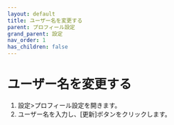 ```yaml
---
layout: default
title: ユーザー名を変更する
parent: プロフィール設定
grand_parent: 設定
nav_order: 1
has_children: false
---
```


# ユーザー名を変更する

1. 設定>プロフィール設定を開きます。
2. ユーザー名を入力し、[更新]ボタンをクリックします。
